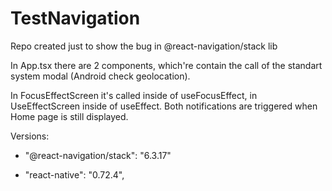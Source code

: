 # TestNavigation
Repo created just to show the bug in @react-navigation/stack lib

In App.tsx there are 2 components, which're contain the call of the standart system modal (Android check geolocation).

In FocusEffectScreen it's called inside of useFocusEffect, in UseEffectScreen inside of useEffect.
Both notifications are triggered when Home page is still displayed.

Versions:

* "@react-navigation/stack": "6.3.17"

* "react-native": "0.72.4",
